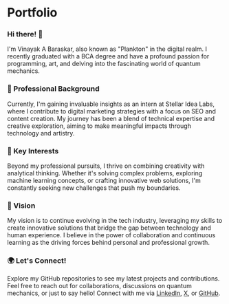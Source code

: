 # Portfolio

### Hi there! 👋

I'm Vinayak A Baraskar, also known as "Plankton" in the digital realm. I recently graduated with a BCA degree and have a profound passion for programming, art, and delving into the fascinating world of quantum mechanics.

### 💼 Professional Background

Currently, I'm gaining invaluable insights as an intern at Stellar Idea Labs, where I contribute to digital marketing strategies with a focus on SEO and content creation. My journey has been a blend of technical expertise and creative exploration, aiming to make meaningful impacts through technology and artistry.

### 🌟 Key Interests

Beyond my professional pursuits, I thrive on combining creativity with analytical thinking. Whether it's solving complex problems, exploring machine learning concepts, or crafting innovative web solutions, I'm constantly seeking new challenges that push my boundaries.

### 🚀 Vision

My vision is to continue evolving in the tech industry, leveraging my skills to create innovative solutions that bridge the gap between technology and human experience. I believe in the power of collaboration and continuous learning as the driving forces behind personal and professional growth.

### 🌍 Let's Connect!

Explore my GitHub repositories to see my latest projects and contributions. Feel free to reach out for collaborations, discussions on quantum mechanics, or just to say hello! Connect with me via [LinkedIn](https://www.linkedin.com/in/vinayak-arvind/), [X](https://twitter.com/@vinayakab4), or [GitHub](https://github.com/14ChumBucket04).
